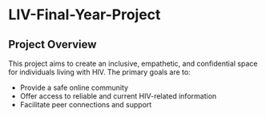 # LIV-Final-Year-Project

## Project Overview

This project aims to create an inclusive, empathetic, and confidential space for individuals living with HIV. The primary goals are to:
- Provide a safe online community
- Offer access to reliable and current HIV-related information
- Facilitate peer connections and support

